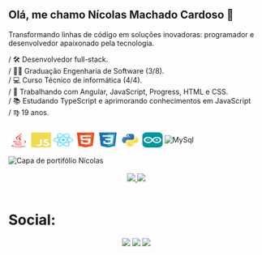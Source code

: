 ## Olá, me chamo Nícolas Machado Cardoso 👋

Transformando linhas de código em soluções inovadoras: programador e desenvolvedor apaixonado pela tecnologia.

\/ 🛠 Desenvolvedor full-stack.<br>
\/ 👨‍💻 Graduação Engenharia de Software (3/8).<br>
\/ 💻 Curso Técnico de informática (4/4).<br>
\/ 📘 Trabalhando com Angular, JavaScript, Progress, HTML e CSS.<br>
\/ 📚 Estudando TypeScript e aprimorando conhecimentos em JavaScript<br>
\/ ♍ 19 anos.<br>

<div style="display: inline_block"><br>
  <img align="center" alt="Java" height="30" width="40" src="https://raw.githubusercontent.com/devicons/devicon/master/icons/java/java-plain.svg">
  <img align="center" alt="Js" height="30" width="40" src="https://raw.githubusercontent.com/devicons/devicon/master/icons/javascript/javascript-plain.svg">
  <img align="center" alt="React" height="30" width="40" src="https://raw.githubusercontent.com/devicons/devicon/master/icons/react/react-original.svg">
  <img align="center" alt="HTML" height="30" width="40" src="https://raw.githubusercontent.com/devicons/devicon/master/icons/html5/html5-original.svg">
  <img align="center" alt="CSS" height="30" width="40" src="https://raw.githubusercontent.com/devicons/devicon/master/icons/css3/css3-original.svg">
  <img align="center" alt="Python" height="30" width="40" src="https://raw.githubusercontent.com/devicons/devicon/master/icons/python/python-original.svg">
  <img align="center" alt="INO" height="30" width="40" src="https://github.com/tandpfun/skill-icons/blob/main/icons/Arduino.svg">
  <img align="center" alt="MySql" height="40" width="50" src="https://cdn.jsdelivr.net/gh/devicons/devicon/icons/mysql/mysql-original-wordmark.svg">
</div>
<br>
<div>
  <img src="https://github.com/nicolasmacardoso/nicolasmacardoso/assets/106183309/95ebf2e9-6b19-4055-bbe0-6145b08def6f" alt="Capa de portifólio Nícolas">
</div>
<br>

<div align="center">
  <a href="https://github.com/nicolasmacardoso">
    <img height="180em" src="https://github-readme-stats.vercel.app/api?username=nicolasmacardoso&theme=tokyonight&show_icons=true" />
  </a>
  
  <a href="https://github.com/nicolasmacardoso">
    <img height="180em" src="https://github-readme-stats.vercel.app/api/top-langs/?username=nicolasmacardoso&layout=compact&langs_count=6&theme=tokyonight"/>
  </a>
</div>
<br>

<p><h1>Social: </h1></p>
<div align="center">
    <a href="https://www.linkedin.com/in/nicolasmacardoso/" target="_blank"><img src="https://img.shields.io/badge/-LinkedIn-%230077B5?style=for-the-badge&logo=linkedin&logoColor=white" target="_blank"></a>
    <a href="https://www.instagram.com/yoriyoi/" target="_blank"><img src="https://img.shields.io/badge/-Instagram-%23E4405F?style=for-the-badge&logo=instagram&logoColor=white" target="_blank"></a>
    <a href = "mailto:nicolasmacardoso@gmail.com"><img src="https://img.shields.io/badge/-Gmail-%23333?style=for-the-badge&logo=gmail&logoColor=white" target="_blank"></a>
</div>
